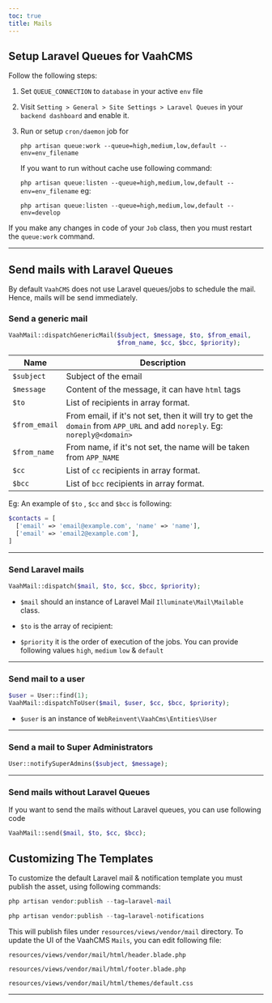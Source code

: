 ```yaml
---
toc: true
title: Mails
---
```





## Setup Laravel Queues for VaahCMS

Follow the following steps:

1. Set `QUEUE_CONNECTION` to `database` in your active `env` file

2. Visit `Setting > General > Site Settings > Laravel Queues` in your `backend dashboard` and enable it.

3. Run or setup `cron/daemon` job for 

   ```php artisan queue:work --queue=high,medium,low,default --env=env_filename```

   If you want to run without cache use following command:

   ```php artisan queue:listen --queue=high,medium,low,default --env=env_filename```
   eg:

    `php artisan queue:listen --queue=high,medium,low,default --env=develop`


If you make any changes in code of your `Job` class, then you must restart the `queue:work` command.

---

## Send mails with Laravel Queues

By default `VaahCMS` does not use Laravel queues/jobs to schedule the mail. Hence, mails will be send immediately.

### Send a generic mail

```php
VaahMail::dispatchGenericMail($subject, $message, $to, $from_email, 
                              $from_name, $cc, $bcc, $priority);
```

| Name          | Description                                                  |
| ------------- | ------------------------------------------------------------ |
| `$subject`    | Subject of the email                                         |
| `$message`    | Content of the message, it can have `html` tags              |
| `$to`         | List of recipients in array format.                          |
| `$from_email` | From email, if it's not set, then it will try to get the `domain` from `APP_URL` and add `noreply`. Eg: `noreply@<domain>` |
| `$from_name`  | From name, if it's not set, the name will be taken from `APP_NAME` |
| `$cc`         | List of `cc` recipients in array format.                     |
| `$bcc`        | List of `bcc` recipients in array format.                    |

Eg: An example of `$to` , `$cc` and `$bcc` is following:

```php
$contacts = [
  ['email' => 'email@example.com', 'name' => 'name'],
  ['email' => 'email2@example.com'],
]
```



---

### Send Laravel mails 

```php
VaahMail::dispatch($mail, $to, $cc, $bcc, $priority);
```

- `$mail` should an instance of Laravel Mail `Illuminate\Mail\Mailable` class.

- `$to` is the array of recipient:

- `$priority` it is the order of execution of the jobs. You can provide following values `high`, `medium` `low` & `default`

------

### Send mail to a user

```php
$user = User::find(1);
VaahMail::dispatchToUser($mail, $user, $cc, $bcc, $priority);
```

- `$user` is an instance of `WebReinvent\VaahCms\Entities\User`

---

### Send a mail to Super Administrators 

```php
User::notifySuperAdmins($subject, $message);
```



---

### Send mails without Laravel Queues

If you want to send the mails without Laravel queues, you can use following code

```php
VaahMail::send($mail, $to, $cc, $bcc);
```



## Customizing The Templates

To customize the default Laravel mail & notification template you must publish the asset, using following commands:

```php
php artisan vendor:publish --tag=laravel-mail
```

```php
php artisan vendor:publish --tag=laravel-notifications
```




This will publish files under `resources/views/vendor/mail` directory. To update the UI of the VaahCMS `Mails`, you can edit following file:

```
resources/views/vendor/mail/html/header.blade.php
```

```
resources/views/vendor/mail/html/footer.blade.php
```

```
resources/views/vendor/mail/html/themes/default.css
```

------

